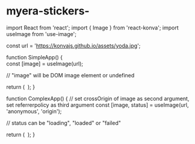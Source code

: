 # myera-stickers-

import React from 'react';
import { Image } from 'react-konva';
import useImage from 'use-image';

const url = 'https://konvajs.github.io/assets/yoda.jpg';

function SimpleApp() {  
  const [image] = useImage(url);

  // "image" will be DOM image element or undefined

  return (
    <Image image={image} />
  );
}

function ComplexApp() {
  // set crossOrigin of image as second argument, set referrerpolicy as third argument
  const [image, status] = useImage(url, 'anonymous', 'origin');

  // status can be "loading", "loaded" or "failed"

  return (
    <Image image={image} />
  );
}
